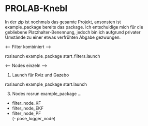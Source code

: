 # PROLAB-Knebl


In der zip ist nochmals das gesamte Projekt, ansonsten ist example_package bereits das package.
Ich entschuldige mich für die gebliebene Platzhalter-Benennung, jedoch bin ich aufgrund privater
Umstände zu einer etwas verfrühten Abgabe gezwungen.



<--  Filter kombiniert -->


roslaunch example_package start_filters.launch 



<--  Nodes einzeln -->

1. Launch für Rviz und Gazebo
   
roslaunch example_package start.launch

3. Nodes
rosrun example_package ...
- filter_node_KF    
- filter_node_EKF   
- filter_node_PF   
(- pose_logger_node)


